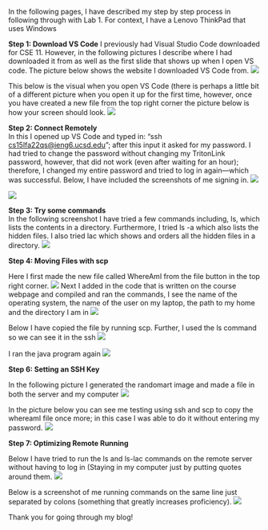 In the following pages, I have described my step by step process in following through with Lab 1. For context, I have a Lenovo ThinkPad that uses Windows

**Step 1: Download VS Code**
I previously had Visual Studio Code downloaded for CSE 11. However, in the following pictures I describe where I had downloaded it from as well as the first slide that shows up when I open VS code. The picture below shows the website I downloaded VS Code from. 
![](pictures%20for%20lab%20report%202/2022-09-30%20(2).png)


This below is the visual when you open VS Code (there is perhaps a little bit of a different picture when you open it up for the first time, however, once you have created a new file from the top right corner the picture below is how your screen should look. 
![](pictures%20for%20lab%20report%202/2022-09-28%20(2).png)

**Step 2: Connect Remotely**  
In this I opened up VS Code and typed in: “ssh cs15lfa22qs@ieng6.ucsd.edu”; after this input it asked for my password. I had tried to change the password without changing my TritonLink password, however, that did not work (even after waiting for an hour); therefore, I changed my entire password and tried to log in again—which was successful. Below, I have included the screenshots of me signing in.
![](pictures%20for%20lab%20report%202/2022-09-30.png)

![](pictures%20for%20lab%20report%202/2022-09-30%20(1).png)

**Step 3: Try some commands**  
In the following screenshot I have tried a few commands including, ls, which lists the contents in a directory. Furthermore, I tried ls -a which also lists the hidden files. I also tried lac which shows and orders all the hidden files in a directory.
![](pictures%20for%20lab%20report%202/2022-09-30%20(3).png)

**Step 4: Moving Files with scp**

Here I first made the new file called WhereAmI from the file button in the top right corner. 
![](pictures%20for%20lab%20report%202/2022-09-30%20(4).png)
Next I added in the code that is written on the course webpage and compiled and ran the commands, I see the name of the operating system, the name of the user on my laptop, the path to my home and the directory I am in 
![](pictures%20for%20lab%20report%202/2022-09-30%20(5).png)

Below I have copied the file by running scp. Further, I used the ls command so we can see it in the ssh
![](pictures%20for%20lab%20report%202/2022-09-30%20(6).png)

I ran the java program again
![](pictures%20for%20lab%20report%202/2022-09-30%20(8).png)

**Step 6: Setting an SSH Key**

In the following picture I generated the randomart image and made a file in both the server and my computer
![](pictures%20for%20lab%20report%202/2022-09-30%20(9).png)

In the picture below you can see me testing using ssh and scp to copy the whereamI file once more; in this case I was able to do it without entering my password.
![](pictures%20for%20lab%20report%202/2022-09-30%20(10).png)

**Step 7: Optimizing Remote Running**

Below I have tried to run the ls and ls-lac commands on the remote server without having to log in (Staying in my computer just by putting quotes around them. 
![](pictures%20for%20lab%20report%202/2022-09-30%20(11).png)

Below is a screenshot of me running commands on the same line just separated by colons (something that greatly increases proficiency). 
![](pictures%20for%20lab%20report%202/2022-09-30%20(13).png)

Thank you for going through my blog!






